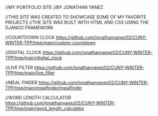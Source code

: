 //MY PORTFOLIO SITE 
//BY JONATHAN YANEZ

//THIS SITE WAS CREATED TO SHOWCASE SOME OF MY FAVORITE PROJECTS
//THE SITE WAS BUILT WITH HTML AND CSS USING THE DJANGO FRAMEWORK


//COUNTDOWN CLOCK
https://github.com/jonathanyanez02/CUNY-WINTER-TPP/tree/main/custom-countdown

//DIGITAL CLOCK
https://github.com/jonathanyanez02/CUNY-WINTER-TPP/tree/main/digital_clock

//LIVE FILTER
https://github.com/jonathanyanez02/CUNY-WINTER-TPP/tree/main/live_filter

//MEAL FINDER
https://github.com/jonathanyanez02/CUNY-WINTER-TPP/tree/main/mealfinder/mealfinder

//WORD LENGTH CALCULATOR
https://github.com/jonathanyanez02/CUNY-WINTER-TPP/tree/main/word_length_calculator
